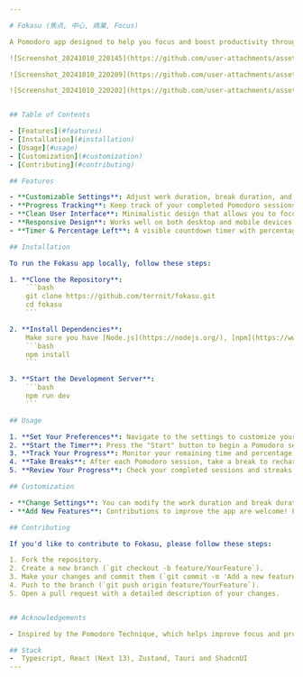 ```yaml
---

# Fokasu (焦点, 中心, 病巣, Focus)

A Pomodoro app designed to help you focus and boost productivity through the Pomodoro Technique. Fokasu offers an intuitive interface and customizable settings to help you manage your work and break periods effectively.

![Screenshot_20241010_220145](https://github.com/user-attachments/assets/2f8f5bdc-3166-4a32-a1f8-02918493bf40)

![Screenshot_20241010_220209](https://github.com/user-attachments/assets/70cd9573-08d6-4489-aef2-4ffb6fa7fbc3)

![Screenshot_20241010_220202](https://github.com/user-attachments/assets/42771943-1a2e-49c9-9a11-3dcfd45efb2a)


## Table of Contents

- [Features](#features)
- [Installation](#installation)
- [Usage](#usage)
- [Customization](#customization)
- [Contributing](#contributing)

## Features

- **Customizable Settings**: Adjust work duration, break duration, and the number of Pomodoro cycles to suit your workflow.
- **Progress Tracking**: Keep track of your completed Pomodoro sessions and current streaks.
- **Clean User Interface**: Minimalistic design that allows you to focus on your tasks without distractions.
- **Responsive Design**: Works well on both desktop and mobile devices.
- **Timer & Percentage Left**: A visible countdown timer with percentage left for better time management.

## Installation

To run the Fokasu app locally, follow these steps:

1. **Clone the Repository**:
    ```bash
    git clone https://github.com/terrnit/fokasu.git
    cd fokasu
    ```

2. **Install Dependencies**:
    Make sure you have [Node.js](https://nodejs.org/), [npm](https://www.npmjs.com/) and [rustup](https://tauri.app/start/prerequisites/#rust) installed. Then run:
    ```bash
    npm install
    ```

3. **Start the Development Server**:
    ```bash
    npm run dev
    ```

## Usage

1. **Set Your Preferences**: Navigate to the settings to customize your work duration, break duration, and cycles.
2. **Start the Timer**: Press the "Start" button to begin a Pomodoro session.
3. **Track Your Progress**: Monitor your remaining time and percentage left visually.
4. **Take Breaks**: After each Pomodoro session, take a break to recharge.
5. **Review Your Progress**: Check your completed sessions and streaks to gauge productivity.

## Customization

- **Change Settings**: You can modify the work duration and break duration directly from the app settings.
- **Add New Features**: Contributions to improve the app are welcome! Feel free to submit a PR for any changes you'd like to propose.

## Contributing

If you'd like to contribute to Fokasu, please follow these steps:

1. Fork the repository.
2. Create a new branch (`git checkout -b feature/YourFeature`).
3. Make your changes and commit them (`git commit -m 'Add a new feature'`).
4. Push to the branch (`git push origin feature/YourFeature`).
5. Open a pull request with a detailed description of your changes.


## Acknowledgements

- Inspired by the Pomodoro Technique, which helps improve focus and productivity.

## Stack
-  Typescript, React (Next 13), Zustand, Tauri and ShadcnUI
---
```

